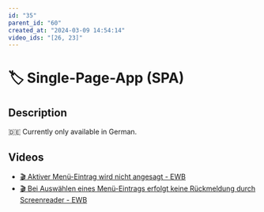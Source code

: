 ```yaml
---
id: "35"
parent_id: "60"
created_at: "2024-03-09 14:54:14"
video_ids: "[26, 23]"
---
```


# 🏷️ Single-Page-App (SPA)

## Description

🇩🇪 Currently only available in German.

## Videos

- [🎬 Aktiver Menü-Eintrag wird nicht angesagt - EWB](/en/videos/aktiver-menu-eintrag-wird-nicht-angesagt-ewb)
- [🎬 Bei Auswählen eines Menü-Eintrags erfolgt keine Rückmeldung durch Screenreader - EWB](/en/videos/bei-auswahlen-eines-menu-eintrags-erfolgt-keine-ruckmeldung-durch-screenreader-ewb)
